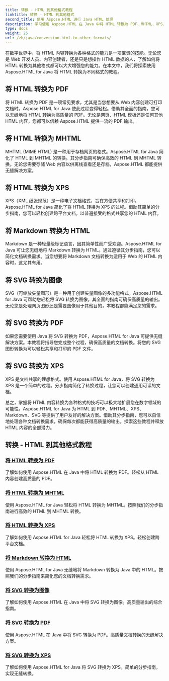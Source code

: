```yaml
---
title: 转换 - HTML 到其他格式教程
linktitle: 转换 - HTML 到其他格式
second_title: 使用 Aspose.HTML 进行 Java HTML 处理
description: 学习使用 Aspose.HTML 在 Java 中将 HTML 转换为 PDF、MHTML、XPS、Markdown、SVG 等。轻松实现高质量文档转换。
type: docs
weight: 25
url: /zh/java/conversion-html-to-other-formats/
---
```


在数字世界中，将 HTML 内容转换为各种格式的能力是一项宝贵的技能。无论您是 Web 开发人员、内容创建者，还是只是想操作 HTML 数据的人，了解如何将 HTML 转换为其他格式都可以大大增强您的能力。在本文中，我们将探索使用 Aspose.HTML for Java 将 HTML 转换为不同格式的教程。

## 将 HTML 转换为 PDF

将 HTML 转换为 PDF 是一项常见要求，尤其是当您想要从 Web 内容创建可打印文档时。Aspose.HTML for Java 使此过程变得轻松。借助其全面的指南，您可以无缝地将 HTML 转换为高质量的 PDF。无论是网页、HTML 模板还是任何其他 HTML 内容，您都可以信赖 Aspose.HTML 提供一流的 PDF 输出。

## 将 HTML 转换为 MHTML

MHTML (MIME HTML) 是一种用于存档网页的格式。Aspose.HTML for Java 简化了 HTML 到 MHTML 的转换。其分步指南可确保高效的 HTML 到 MHTML 转换。无论您需要存储 Web 内容以供离线查看还是存档，Aspose.HTML 都能提供无缝解决方案。

## 将 HTML 转换为 XPS

XPS（XML 纸张规范）是一种电子文档格式，旨在方便共享和打印。Aspose.HTML for Java 简化了将 HTML 转换为 XPS 的过程。借助其简单的分步指南，您可以轻松创建跨平台文档。以普遍接受的格式共享您的 HTML 内容。

## 将 Markdown 转换为 HTML

Markdown 是一种轻量级标记语言，因其简单性而广受欢迎。Aspose.HTML for Java 可让您无缝地将 Markdown 转换为 HTML。通过遵循其分步指南，您可以简化文档转换需求。当您想要将 Markdown 文档转换为适用于 Web 的 HTML 内容时，这尤其有用。

## 将 SVG 转换为图像

SVG（可缩放矢量图形）是一种用于创建矢量图像的多功能格式。Aspose.HTML for Java 可帮助您轻松将 SVG 转换为图像。其全面的指南可确保高质量的输出。无论您是处理网页图形还是需要图像用于其他目的，本教程都能满足您的需求。

## 将 SVG 转换为 PDF

如果您需要使用 Java 将 SVG 转换为 PDF，Aspose.HTML for Java 可提供无缝解决方案。本教程将指导您完成整个过程，确保高质量的文档转换。将您的 SVG 图形转换为可以轻松共享和打印的 PDF 文件。

## 将 SVG 转换为 XPS

XPS 是文档共享的理想格式。使用 Aspose.HTML for Java，将 SVG 转换为 XPS 是一个简单的过程。分步指南简化了转换过程，让您可以创建通用可读的文档。

总之，掌握将 HTML 内容转换为各种格式的技巧可以极大地扩展您在数字领域的可能性。Aspose.HTML for Java 为 HTML 到 PDF、MHTML、XPS、Markdown、SVG 等提供了用户友好的解决方案。借助其分步指南，您可以自信地处理各种文档转换需求，确保每次都能获得高质量的输出。探索这些教程并释放 HTML 内容的全部潜力。

## 转换 - HTML 到其他格式教程
### [将 HTML 转换为 PDF](./convert-html-to-pdf/)
了解如何使用 Aspose.HTML 在 Java 中将 HTML 转换为 PDF。轻松从 HTML 内容创建高质量的 PDF。
### [将 HTML 转换为 MHTML](./convert-html-to-mhtml/)
使用 Aspose.HTML for Java 轻松将 HTML 转换为 MHTML。按照我们的分步指南进行高效的 HTML 到 MHTML 转换。
### [将 HTML 转换为 XPS](./convert-html-to-xps/)
了解如何使用 Aspose.HTML for Java 轻松将 HTML 转换为 XPS。轻松创建跨平台文档。
### [将 Markdown 转换为 HTML](./convert-markdown-to-html/)
使用 Aspose.HTML for Java 无缝地将 Markdown 转换为 Java 中的 HTML。按照我们的分步指南来简化您的文档转换需求。
### [将 SVG 转换为图像](./convert-svg-to-image/)
了解如何使用 Aspose.HTML 在 Java 中将 SVG 转换为图像。高质量输出的综合指南。
### [将 SVG 转换为 PDF](./convert-svg-to-pdf/)
使用 Aspose.HTML 在 Java 中将 SVG 转换为 PDF。高质量文档转换的无缝解决方案。
### [将 SVG 转换为 XPS](./convert-svg-to-xps/)
了解如何使用 Aspose.HTML for Java 将 SVG 转换为 XPS。简单的分步指南，实现无缝转换。
